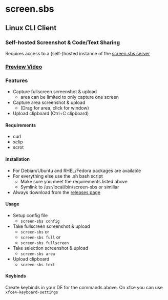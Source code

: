 # screen.sbs
## Linux CLI Client
### Self-hosted Screenshot & Code/Text Sharing
Requires access to a (self-)hosted instance of the [screen.sbs server](https://github.com/screen-sbs/server)
<br>

### [Preview Video](https://screen.sbs/vcogk49hp5j)

### Features
- Capture fullscreen screenshot & upload
  - area can be limited to only capture one screen
- Capture area screenshot & upload
  - (Drag for area, click for window)
- Upload clipboard (Ctrl+C clipboard)

#### Requirements
- curl
- xclip
- scrot

#### Installation
- For Debian/Ubuntu and RHEL/Fedora packages are available
- For everything else use the .sh bash script
  - Make sure you meet the requirements listed above
  - Symlink to /usr/local/bin/screen-sbs or similiar
- Always download from the [releases page](https://github.com/screen-sbs/client-linux/releases/latest)

#### Usage
- Setup config file
  - ```screen-sbs config```
- Take fullscreen screenshot & upload
  - ```screen-sbs``` or
  - ```screen-sbs full``` or
  - ```screen-sbs fullscreen```
- Take selection screenshot & upload
  - ```screen-sbs area```
- Upload clipboard
  - ```screen-sbs text```


#### Keybinds
Create keybinds in your DE for the commands above.
On xfce you can use ```xfce4-keyboard-settings```
